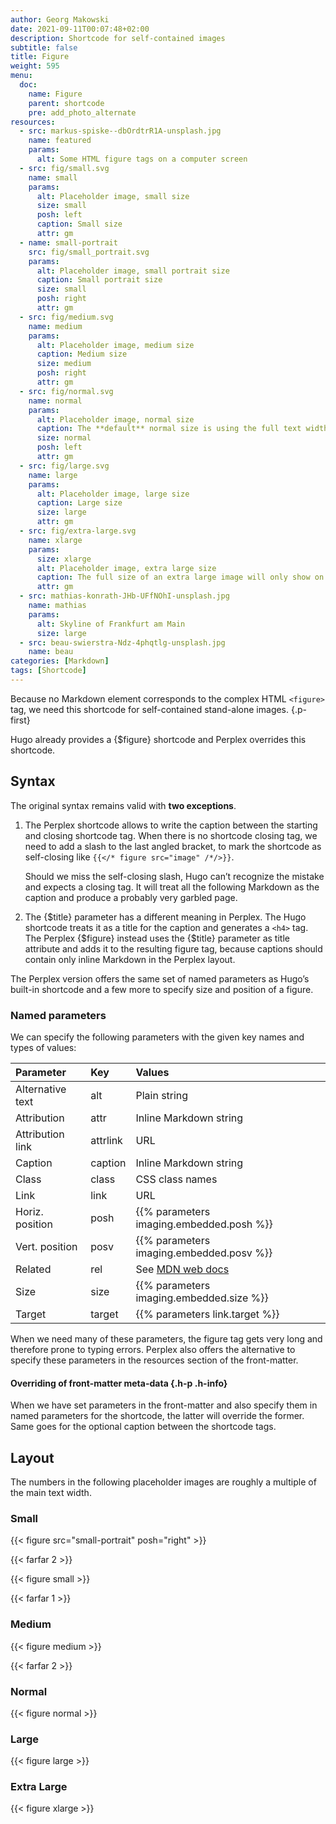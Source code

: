 ```yaml
---
author: Georg Makowski
date: 2021-09-11T00:07:48+02:00
description: Shortcode for self-contained images
subtitle: false
title: Figure
weight: 595
menu:
  doc: 
    name: Figure
    parent: shortcode
    pre: add_photo_alternate
resources:
  - src: markus-spiske--dbOrdtrR1A-unsplash.jpg
    name: featured
    params:
      alt: Some HTML figure tags on a computer screen
  - src: fig/small.svg
    name: small
    params:
      alt: Placeholder image, small size
      size: small 
      posh: left
      caption: Small size
      attr: gm
  - name: small-portrait
    src: fig/small_portrait.svg
    params:
      alt: Placeholder image, small portrait size
      caption: Small portrait size
      size: small
      posh: right
      attr: gm
  - src: fig/medium.svg
    name: medium
    params:
      alt: Placeholder image, medium size
      caption: Medium size
      size: medium 
      posh: right
      attr: gm
  - src: fig/normal.svg
    name: normal
    params:
      alt: Placeholder image, normal size
      caption: The **default** normal size is using the full text width. If the margin is available, the caption is placed there.
      size: normal
      posh: left
      attr: gm
  - src: fig/large.svg
    name: large
    params:
      alt: Placeholder image, large size
      caption: Large size
      size: large
      attr: gm
  - src: fig/extra-large.svg
    name: xlarge
    params:
      size: xlarge
      alt: Placeholder image, extra large size
      caption: The full size of an extra large image will only show on pages with a left margin. It’s treated here like a large image.
      attr: gm
  - src: mathias-konrath-JHb-UFfNOhI-unsplash.jpg
    name: mathias
    params:
      alt: Skyline of Frankfurt am Main
      size: large
  - src: beau-swierstra-Ndz-4phqtlg-unsplash.jpg
    name: beau
categories: [Markdown]
tags: [Shortcode]
---
```


Because no Markdown element corresponds to the complex HTML `<figure>` tag, we need this shortcode for self-contained stand-alone images.
{.p-first} <!--more-->

Hugo already provides a {$figure} shortcode and Perplex overrides this shortcode.

## Syntax

The original syntax remains valid with **two exceptions**.

1. The Perplex shortcode allows to write the caption between the starting and closing shortcode tag. When there is no shortcode closing tag, we need to add a slash to the last angled bracket, to mark the shortcode as self-closing like `{{</* figure src="image" /*/>}}`.

    Should we miss the self-closing slash, Hugo can’t recognize the mistake and expects a closing tag. It will treat all the following Markdown as the caption and produce a probably very garbled page.

2. The {$title} parameter has a different meaning in Perplex. The Hugo shortcode treats it as a title for the caption and generates a `<h4>` tag. The Perplex {$figure} instead uses the {$title} parameter as title attribute and adds it to the resulting figure tag, because captions should contain only inline Markdown in the Perplex layout.  

The Perplex version offers the same set of named parameters as Hugo’s built-in shortcode and a few more to specify size and position of a figure.

### Named parameters

We can specify the following parameters with the given key names and types of values:

| Parameter | Key | Values |
|:---------|:----------|:---------|
| Alternative text | alt | Plain string |
| Attribution | attr | Inline Markdown string |
| Attribution link | attrlink | URL |
| Caption | caption | Inline Markdown string |
| Class | class | CSS class names |
| Link | link | URL |
| Horiz. position | posh | {{% parameters imaging.embedded.posh %}} |
| Vert. position | posv | {{% parameters imaging.embedded.posv %}} |
| Related | rel | See [MDN web docs](https://developer.mozilla.org/en-US/docs/Web/HTML/Link_types) |
| Size | size | {{% parameters imaging.embedded.size %}} |
| Target | target | {{% parameters link.target %}} |

When we need many of these parameters, the figure tag gets very long and therefore prone to typing errors. Perplex also offers the alternative to specify these parameters in the resources section of the front-matter.

#### Overriding of front-matter meta-data {.h-p .h-info}

When we have set parameters in the front-matter and also specify them in named parameters for the shortcode, the latter will override the former. Same goes for the optional caption between the shortcode tags.

## Layout

The numbers in the following placeholder images are roughly a multiple of the main text width.

### Small

{{< figure src="small-portrait" posh="right" >}}

{{< farfar 2 >}}

{{< figure small >}}

{{< farfar 1 >}}

### Medium

{{< figure medium >}}

{{< farfar 2 >}}

### Normal

{{< figure normal >}}

### Large

{{< figure large >}}

### Extra Large

{{< figure xlarge >}}